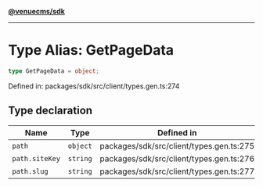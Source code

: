 [**@venuecms/sdk**](../Index.md)

***

# Type Alias: GetPageData

```ts
type GetPageData = object;
```

Defined in: packages/sdk/src/client/types.gen.ts:274

## Type declaration

| Name | Type | Defined in |
| ------ | ------ | ------ |
| <a id="path"></a> `path` | `object` | packages/sdk/src/client/types.gen.ts:275 |
| `path.siteKey` | `string` | packages/sdk/src/client/types.gen.ts:276 |
| `path.slug` | `string` | packages/sdk/src/client/types.gen.ts:277 |
